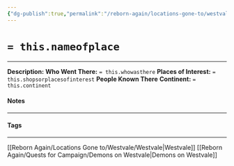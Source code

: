 ```yaml
---
{"dg-publish":true,"permalink":"/reborn-again/locations-gone-to/westvale/the-summer-court/"}
---
```


# `= this.nameofplace`
---
**Description:** 
**Who Went There:** `= this.whowasthere`
**Places of Interest:** `= this.shopsorplacesofinterest`
**People Known There** 
**Continent:** `= this.continent`

#### Notes
---

#### Tags 
---
[[Reborn Again/Locations Gone to/Westvale/Westvale\|Westvale]]
[[Reborn Again/Quests for Campaign/Demons on Westvale\|Demons on Westvale]]